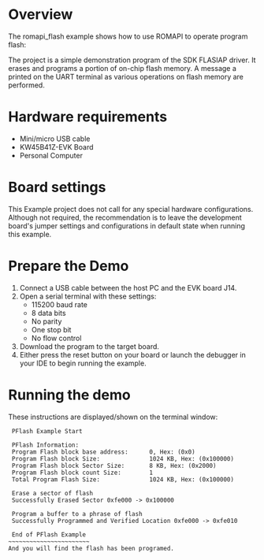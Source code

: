 Overview
========

The romapi_flash example shows how to use ROMAPI to operate program flash:

The project is a simple demonstration program of the SDK FLASIAP driver. It erases and programs
a portion of on-chip flash memory. A message a printed on the UART terminal as various operations on
flash memory are performed.

Hardware requirements
=====================
- Mini/micro USB cable
- KW45B41Z-EVK Board
- Personal Computer

Board settings
==============
This Example project does not call for any special hardware configurations.
Although not required, the recommendation is to leave the development board's jumper settings
and configurations in default state when running this example.

Prepare the Demo
================
1. Connect a USB cable between the host PC and the EVK board J14.
2. Open a serial terminal with these settings:
    - 115200 baud rate
    - 8 data bits
    - No parity
    - One stop bit
    - No flow control
3. Download the program to the target board.
4. Either press the reset button on your board or launch the debugger in your IDE to begin running the example.

Running the demo
================
These instructions are displayed/shown on the terminal window:
~~~~~~~~~~~~~~~~~~~~~~~~
 PFlash Example Start

 PFlash Information:
 Program Flash block base address:      0, Hex: (0x0)
 Program Flash block Size:              1024 KB, Hex: (0x100000)
 Program Flash block Sector Size:       8 KB, Hex: (0x2000)
 Program Flash block count Size:        1
 Total Program Flash Size:              1024 KB, Hex: (0x100000)

 Erase a sector of flash
 Successfully Erased Sector 0xfe000 -> 0x100000

 Program a buffer to a phrase of flash
 Successfully Programmed and Verified Location 0xfe000 -> 0xfe010

 End of PFlash Example
~~~~~~~~~~~~~~~~~~~~~~~
And you will find the flash has been programed.

